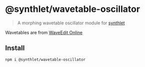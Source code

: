 # @synthlet/wavetable-oscillator

> A morphing wavetable oscillator module for [synthlet](https://github.com/danigb/synthlet)

Wavetables are from [WaveEdit Online](https://waveeditonline.com/)

## Install

```bash
npm i @synthlet/wavetable-oscillator
```
